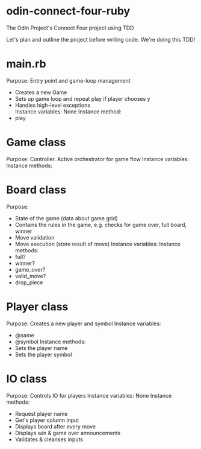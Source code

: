 # odin-connect-four-ruby
The Odin Project's Connect Four project using TDD


Let's plan and outline the project before writing code.
We're doing this TDD!

# main.rb 
Purpose: Entry point and game-loop management
- Creates a new Game
- Sets up game loop and repeat play if player chooses y
- Handles high-level exceptions  
Instance variables: None
Instance method: 
- play

# Game class
Purpose: Controller. Active orchestrator for game flow
Instance variables: 
Instance methods: 

# Board class
Purpose: 
- State of the game (data about game grid)
- Contains the rules in the game, e.g. checks
for game over, full board, winner
- Move validation
- Move execution (store result of move)
Instance variables: 
Instance methods: 
- full?
- winner?
- game_over?
- valid_move?
- drop_piece

# Player class
Purpose: Creates a new player and symbol
Instance variables: 
- @name
- @symbol
Instance methods:
- Sets the player name
- Sets the player symbol 

# IO class
Purpose: Controls IO for players
Instance variables: None
Instance methods: 
- Request player name
- Get's player column input
- Displays board after every move
- Displays win & game over announcements
- Validates & cleanses inputs
